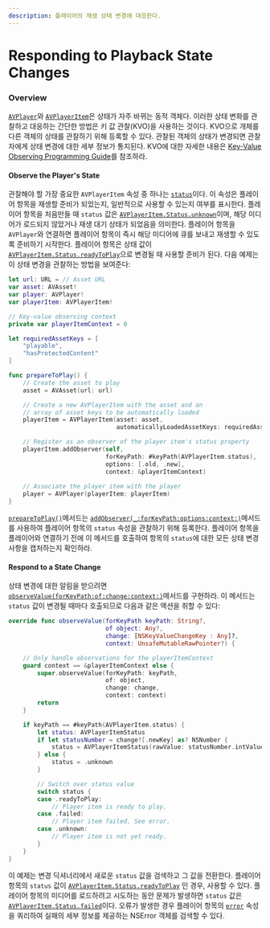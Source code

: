```yaml
---
description: 플레이어의 재생 상태 변경에 대응한다.
---
```


# Responding to Playback State Changes

### Overview

[`AVPlayer`](https://developer.apple.com/documentation/avfoundation/avplayer)와 [`AVPlayerItem`](https://developer.apple.com/documentation/avfoundation/avplayeritem)은 상태가 자주 바뀌는 동적 객체다. 이러한 상태 변화를 관찰하고 대응하는 간단한 방법은 키 값 관찰\(KVO\)을 사용하는 것이다. KVO으로 개체를 다른 객체의 상태를 관찰하기 위해 등록할 수 있다. 관찰된 객체의 상태가 변경되면 관찰자에게 상태 변경에 대한 세부 정보가 통지된다. KVO에 대한 자세한 내용은 [Key-Value Observing Programming Guide](https://developer.apple.com/library/archive/documentation/Cocoa/Conceptual/KeyValueObserving/KeyValueObserving.html#//apple_ref/doc/uid/10000177i)를 참조하라.

#### Observe the Player's State <a id="2948353"></a>

관찰해야 할 가장 중요한 `AVPlayerItem` 속성 중 하나는 [`status`](https://developer.apple.com/documentation/avfoundation/avplayeritem/1389493-status)이다. 이 속성은 플레이어 항목을 재생할 준비가 되었는지, 일반적으로 사용할 수 있는지 여부를 표시한다. 플레이어 항목을 처음만들 때 `status` 값은 [`AVPlayerItem.Status.unknown`](https://developer.apple.com/documentation/avfoundation/avplayeritem/status/unknown)이며, 해당 미디어가 로드되지 않았거나 재생 대기 상태가 되었음을 의미한다. 플레이어 항목을 `AVPlayer`와 연결하면 플레이어 항목이 즉시 해당 미디어에 큐를 보내고 재생할 수 있도록 준비하기 시작한다. 플레이어 항목은 상태 값이 [`AVPlayerItem.Status.readyToPlay`](https://developer.apple.com/documentation/avfoundation/avplayeritem/status/readytoplay)으로 변경될 때 사용할 준비가 된다. 다음 예제는 이 상태 변경을 관찰하는 방법을 보여준다:

```swift
let url: URL = // Asset URL
var asset: AVAsset!
var player: AVPlayer!
var playerItem: AVPlayerItem!

// Key-value observing context
private var playerItemContext = 0

let requiredAssetKeys = [
    "playable",
    "hasProtectedContent"
]

func prepareToPlay() {
    // Create the asset to play
    asset = AVAsset(url: url)

    // Create a new AVPlayerItem with the asset and an
    // array of asset keys to be automatically loaded
    playerItem = AVPlayerItem(asset: asset,
                              automaticallyLoadedAssetKeys: requiredAssetKeys)

    // Register as an observer of the player item's status property
    playerItem.addObserver(self,
                           forKeyPath: #keyPath(AVPlayerItem.status),
                           options: [.old, .new],
                           context: &playerItemContext)
    
    // Associate the player item with the player
    player = AVPlayer(playerItem: playerItem)
}
```

[`prepareToPlay()`](https://developer.apple.com/documentation/avfoundation/avaudioplayer/1386886-preparetoplay)메서드는 [`addObserver(_:forKeyPath:options:context:)`](https://developer.apple.com/documentation/objectivec/nsobject/1412787-addobserver)메서드를 사용하여 플레이어 항목의 `status` 속성을 관찰하기 위해 등록한다. 플레이어 항목을 플레이어와 연결하기 전에 이 메서드를 호출하여 항목의 `status`에 대한 모든 상태 변경 사항을 캡처하는지 확인하라.

#### Respond to a State Change <a id="2948355"></a>

상태 변경에 대한 알림을 받으려면 [`observeValue(forKeyPath:of:change:context:)`](https://developer.apple.com/documentation/objectivec/nsobject/1416553-observevalue)메서드를 구현하라. 이 메서드는 `status` 값이 변경될 때마다 호출되므로 다음과 같은 액션을 취할 수 있다:

```swift
override func observeValue(forKeyPath keyPath: String?,
                           of object: Any?,
                           change: [NSKeyValueChangeKey : Any]?,
                           context: UnsafeMutableRawPointer?) {

    // Only handle observations for the playerItemContext
    guard context == &playerItemContext else {
        super.observeValue(forKeyPath: keyPath,
                           of: object,
                           change: change,
                           context: context)
        return
    }

    if keyPath == #keyPath(AVPlayerItem.status) {
        let status: AVPlayerItemStatus
        if let statusNumber = change?[.newKey] as? NSNumber {
            status = AVPlayerItemStatus(rawValue: statusNumber.intValue)!
        } else {
            status = .unknown
        }

        // Switch over status value
        switch status {
        case .readyToPlay:
            // Player item is ready to play.
        case .failed:
            // Player item failed. See error.
        case .unknown:
            // Player item is not yet ready.
        }
    }
}
```

이 예제는 변경 딕셔너리에서 새로운 `status` 값을 검색하고 그 값을 전환한다. 플레이어 항목의 `status` 값이 [`AVPlayerItem.Status.readyToPlay`](https://developer.apple.com/documentation/avfoundation/avplayeritem/status/readytoplay) 인 경우, 사용할 수 있다. 플레이어 항목의 미디어를 로드하려고 시도하는 동안 문제가 발생하면 `status` 값은 [`AVPlayerItem.Status.failed`](https://developer.apple.com/documentation/avfoundation/avplayeritem/status/failed)이다. 오류가 발생한 경우 플레이어 항목의 [`error`](https://developer.apple.com/documentation/avfoundation/avplayeritem/1389185-error) 속성을 쿼리하여 실패의 세부 정보를 제공하는 NSError 객체를 검색할 수 있다.

